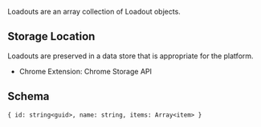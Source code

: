 Loadouts are an array collection of Loadout objects.

## Storage Location
Loadouts are preserved in a data store that is appropriate for the platform.

* Chrome Extension: Chrome Storage API

## Schema

`{
  id: string<guid>,
  name: string,
  items: Array<item>
}`